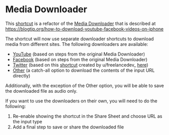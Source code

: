 # Media Downloader

This [shortcut](Media%20Downloader.shortcut) is a refactor of the [Media Downloader](https://www.icloud.com/shortcuts/00d0076176854dc083c2067e30bd543f) that is described at https://blogtip.org/how-to-download-youtube-facebook-videos-on-iphone

The shortcut will now use separate downloader shortcuts to download media from different sites.  The following downloaders are available:

- [YouTube](YouTube%20Downloader.shortcut) (based on steps from the original Media Downloader)
- [Facebook](Facebook%20Downloader.shortcut) (based on steps from the original Media Downloader)
- [Twitter](Twitter%20Downloader.shortcut) (based on this [shortcut](https://www.icloud.com/shortcuts/e5f06ab2d11c4837adc40944900f6ca8) created by u/freelancedev_ [here](https://www.reddit.com/r/shortcuts/comments/9o0qxb/twitter_video_downloader_v15/))
- [Other](Content%20Downloader.shortcut) (a catch-all option to download the contents of the input URL directly)

Additionally, with the exception of the Other option, you will be able to save the downloaded file as audio only.

If you want to use the downloaders on their own, you will need to do the following:

1. Re-enable showing the shortcut in the Share Sheet and choose URL as the input type
2. Add a final step to save or share the downloaded file
